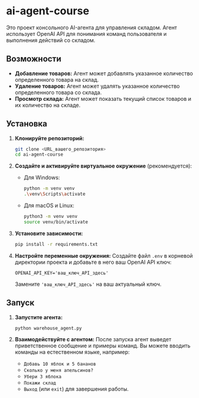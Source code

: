 # ai-agent-course

Это проект консольного AI-агента для управления складом. Агент использует OpenAI API для понимания команд пользователя и выполнения действий со складом.

## Возможности

- **Добавление товаров:** Агент может добавлять указанное количество определенного товара на склад.
- **Удаление товаров:** Агент может удалять указанное количество определенного товара со склада.
- **Просмотр склада:** Агент может показать текущий список товаров и их количество на складе.

## Установка

1.  **Клонируйте репозиторий:**

    ```bash
    git clone <URL_вашего_репозитория>
    cd ai-agent-course
    ```

2.  **Создайте и активируйте виртуальное окружение** (рекомендуется):

    - Для Windows:
      ```bash
      python -m venv venv
      .\venv\Scripts\activate
      ```
    - Для macOS и Linux:
      ```bash
      python3 -m venv venv
      source venv/bin/activate
      ```

3.  **Установите зависимости:**

    ```bash
    pip install -r requirements.txt
    ```

4.  **Настройте переменные окружения:**
    Создайте файл `.env` в корневой директории проекта и добавьте в него ваш OpenAI API ключ:
    ```
    OPENAI_API_KEY='ваш_ключ_API_здесь'
    ```
    Замените `'ваш_ключ_API_здесь'` на ваш актуальный ключ.

## Запуск

1.  **Запустите агента:**

    ```bash
    python warehouse_agent.py
    ```

2.  **Взаимодействуйте с агентом:**
    После запуска агент выведет приветственное сообщение и примеры команд. Вы можете вводить команды на естественном языке, например:
    - `Добавь 10 яблок и 5 бананов`
    - `Сколько у меня апельсинов?`
    - `Убери 3 яблока`
    - `Покажи склад`
    - `Выход` (или `exit`) для завершения работы.
